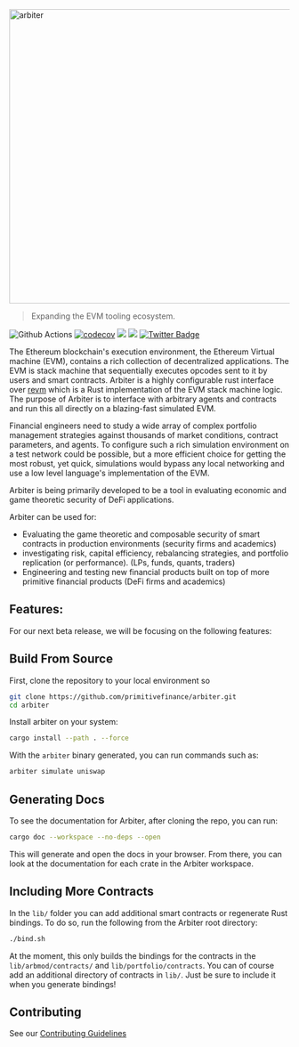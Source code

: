 <img width="529" alt="arbiter" src="https://user-images.githubusercontent.com/20118821/236929861-2a1fe071-0053-453c-ac86-224b32febcd6.png">

> Expanding the EVM tooling ecosystem.

![Github Actions](https://github.com/primitivefinance/arbiter/workflows/test/badge.svg)
[![codecov](https://codecov.io/gh/funkycadet/arbiter/branch/main/graph/badge.svg?token=UQ1SE0D9IN)](https://codecov.io/gh/funkycadet/arbiter)
![](https://visitor-badge.laobi.icu/badge?page_id=arbiter)
[![](https://dcbadge.vercel.app/api/server/primitive?style=flat)](https://discord.gg/primitive)
[![Twitter Badge](https://badgen.net/badge/icon/twitter?icon=twitter&label)](https://twitter.com/primitivefi)

The Ethereum blockchain's execution environment, the Ethereum Virtual machine (EVM), contains a rich collection of decentralized applications. The EVM is stack machine that sequentially executes opcodes sent to it by users and smart contracts. Arbiter is a highly configurable rust interface over [revm](https://github.com/bluealloy/revm) which is a Rust implementation of the EVM stack machine logic. The purpose of Arbiter is to interface with arbitrary agents and contracts and run this all directly on a blazing-fast simulated EVM.

Financial engineers need to study a wide array of complex portfolio management strategies against thousands of market conditions, contract parameters, and agents. To configure such a rich simulation environment on a test network could be possible, but a more efficient choice for getting the most robust, yet quick, simulations would bypass any local networking and use a low level language's implementation of the EVM.

Arbiter is being primarily developed to be a tool in evaluating economic and game theoretic security of DeFi applications.

Arbiter can be used for:

- Evaluating the game theoretic and composable security of smart contracts in production environments (security firms and academics)
- investigating risk, capital efficiency, rebalancing strategies, and portfolio replication (or performance). (LPs, funds, quants, traders)
- Engineering and testing new financial products built on top of more primitive financial products (DeFi firms and academics)

## Features:

For our next beta release, we will be focusing on the following features:


## Build From Source

First, clone the repository to your local environment so

```bash
git clone https://github.com/primitivefinance/arbiter.git
cd arbiter
```

Install arbiter on your system:

```bash
cargo install --path . --force
```

With the `arbiter` binary generated, you can run commands such as:

```bash
arbiter simulate uniswap
```

## Generating Docs

To see the documentation for Arbiter, after cloning the repo, you can run:

```bash
cargo doc --workspace --no-deps --open
```

This will generate and open the docs in your browser. From there, you can look at the documentation for each crate in the Arbiter workspace.

## Including More Contracts

In the `lib/` folder you can add additional smart contracts or regenerate Rust bindings. To do so, run the following from the Arbiter root directory:

```bash
./bind.sh
```

At the moment, this only builds the bindings for the contracts in the `lib/arbmod/contracts/` and `lib/portfolio/contracts`. You can of course add an additional directory of contracts in `lib/`. Just be sure to include it when you generate bindings!

## Contributing

See our [Contributing Guidelines](https://github.com/primitivefinance/arbiter/blob/main/.github/CONTRIBUTING.md)
